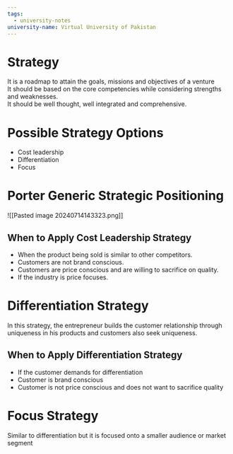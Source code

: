 ```yaml
---
tags:
  - university-notes
university-name: Virtual University of Pakistan
---
```


# Strategy
It is a roadmap to attain the goals, missions and objectives of a venture  
It should be based on the core competencies while considering strengths and weaknesses.  
It should be well thought, well integrated and comprehensive.

# Possible Strategy Options
- Cost leadership 
- Differentiation
- Focus

# Porter Generic Strategic Positioning
![[Pasted image 20240714143323.png]]

## When to Apply Cost Leadership Strategy
- When the product being sold is similar to other competitors.
- Customers are not brand conscious.
- Customers are price conscious and are willing to sacrifice on quality.
- If the industry is price focuses.

# Differentiation Strategy
In this strategy, the entrepreneur builds the customer relationship through uniqueness in his products and customers also seek uniqueness.

## When to Apply Differentiation Strategy
- If the customer demands for differentiation
- Customer is brand conscious
- Customer is not price conscious and does not want to sacrifice quality

# Focus Strategy
Similar to differentiation but it is focused onto a smaller audience or market segment
